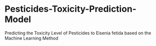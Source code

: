 # Pesticides-Toxicity-Prediction-Model
Predicting the Toxicity Level of Pesticides to Eisenia fetida based on the Machine Learning Method

